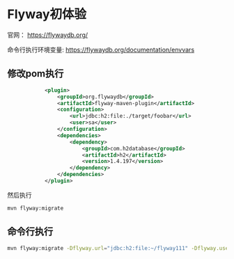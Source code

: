 # Flyway初体验

官网： https://flywaydb.org/

命令行执行环境变量: https://flywaydb.org/documentation/envvars


## 修改pom执行
```xml
            <plugin>
                <groupId>org.flywaydb</groupId>
                <artifactId>flyway-maven-plugin</artifactId>
                <configuration>
                    <url>jdbc:h2:file:./target/foobar</url>
                    <user>sa</user>
                </configuration>
                <dependencies>
                    <dependency>
                        <groupId>com.h2database</groupId>
                        <artifactId>h2</artifactId>
                        <version>1.4.197</version>
                    </dependency>
                </dependencies>
            </plugin>
```
然后执行
```bash
mvn flyway:migrate
```

## 命令行执行
```bash
mvn flyway:migrate -Dflyway.url="jdbc:h2:file:~/flyway111" -Dflyway.user="sa" -Dflyway.password=
```